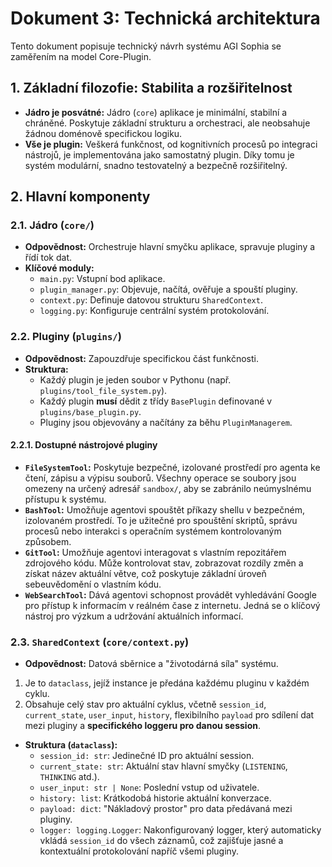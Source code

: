 # Dokument 3: Technická architektura

Tento dokument popisuje technický návrh systému AGI Sophia se zaměřením na model Core-Plugin.

## 1. Základní filozofie: Stabilita a rozšiřitelnost

*   **Jádro je posvátné:** Jádro (`core`) aplikace je minimální, stabilní a chráněné. Poskytuje základní strukturu a orchestraci, ale neobsahuje žádnou doménově specifickou logiku.
*   **Vše je plugin:** Veškerá funkčnost, od kognitivních procesů po integraci nástrojů, je implementována jako samostatný plugin. Díky tomu je systém modulární, snadno testovatelný a bezpečně rozšiřitelný.

## 2. Hlavní komponenty

### 2.1. Jádro (`core/`)

*   **Odpovědnost:** Orchestruje hlavní smyčku aplikace, spravuje pluginy a řídí tok dat.
*   **Klíčové moduly:**
    *   `main.py`: Vstupní bod aplikace.
    *   `plugin_manager.py`: Objevuje, načítá, ověřuje a spouští pluginy.
    *   `context.py`: Definuje datovou strukturu `SharedContext`.
    *   `logging.py`: Konfiguruje centrální systém protokolování.

### 2.2. Pluginy (`plugins/`)

*   **Odpovědnost:** Zapouzdřuje specifickou část funkčnosti.
*   **Struktura:**
    *   Každý plugin je jeden soubor v Pythonu (např. `plugins/tool_file_system.py`).
    *   Každý plugin **musí** dědit z třídy `BasePlugin` definované v `plugins/base_plugin.py`.
    *   Pluginy jsou objevovány a načítány za běhu `PluginManagerem`.

#### 2.2.1. Dostupné nástrojové pluginy

*   **`FileSystemTool`:** Poskytuje bezpečné, izolované prostředí pro agenta ke čtení, zápisu a výpisu souborů. Všechny operace se soubory jsou omezeny na určený adresář `sandbox/`, aby se zabránilo neúmyslnému přístupu k systému.
*   **`BashTool`:** Umožňuje agentovi spouštět příkazy shellu v bezpečném, izolovaném prostředí. To je užitečné pro spouštění skriptů, správu procesů nebo interakci s operačním systémem kontrolovaným způsobem.
*   **`GitTool`:** Umožňuje agentovi interagovat s vlastním repozitářem zdrojového kódu. Může kontrolovat stav, zobrazovat rozdíly změn a získat název aktuální větve, což poskytuje základní úroveň sebeuvědomění o vlastním kódu.
*   **`WebSearchTool`:** Dává agentovi schopnost provádět vyhledávání Google pro přístup k informacím v reálném čase z internetu. Jedná se o klíčový nástroj pro výzkum a udržování aktuálních informací.

### 2.3. `SharedContext` (`core/context.py`)

*   **Odpovědnost:** Datová sběrnice a "životodárná síla" systému.
1.  Je to `dataclass`, jejíž instance je předána každému pluginu v každém cyklu.
2.  Obsahuje celý stav pro aktuální cyklus, včetně `session_id`, `current_state`, `user_input`, `history`, flexibilního `payload` pro sdílení dat mezi pluginy a **specifického loggeru pro danou session**.
*   **Struktura (`dataclass`):**
    *   `session_id: str`: Jedinečné ID pro aktuální session.
    *   `current_state: str`: Aktuální stav hlavní smyčky (`LISTENING`, `THINKING` atd.).
    *   `user_input: str | None`: Poslední vstup od uživatele.
    *   `history: list`: Krátkodobá historie aktuální konverzace.
    *   `payload: dict`: "Nákladový prostor" pro data předávaná mezi pluginy.
    *   `logger: logging.Logger`: Nakonfigurovaný logger, který automaticky vkládá `session_id` do všech záznamů, což zajišťuje jasné a kontextuální protokolování napříč všemi pluginy.
